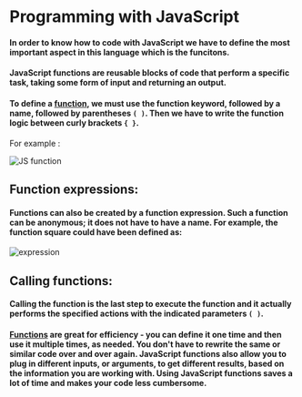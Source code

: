 # Programming with JavaScript
#### In order to know how to code with JavaScript we have to define the most important aspect in this language which is the funcitons.
#### JavaScript functions are reusable blocks of code that perform a specific task, taking some form of input and returning an output. 
#### To define a [function](https://www.javascript.com/learn/functions), we must use the function keyword, followed by a name, followed by parentheses `( )`. Then we have to write the function logic between curly brackets `{ }`.
For example :

![JS function](https://cdn-images-1.medium.com/max/1600/1*X0RHMCrDLuvoaiB1f0pRFg.png)

## Function expressions:
#### Functions can also be created by a function expression. Such a function can be anonymous; it does not have to have a name. For example, the function square could have been defined as:

![expression](https://s3.amazonaws.com/dashingd3js/d3-lesson-images/lesson-84/javascript-function-operator-call-versus-javascript-function-expression-call_720x355.png)

## Calling functions:
#### Calling the function is the last step to execute the function and it actually performs the specified actions with the indicated parameters `( )`.

#### [Functions](https://www.javascript.com/learn/functions) are great for efficiency - you can define it one time and then use it multiple times, as needed. You don't have to rewrite the same or similar code over and over again. JavaScript functions also allow you to plug in different inputs, or arguments, to get different results, based on the information you are working with. Using JavaScript functions saves a lot of time and makes your code less cumbersome.